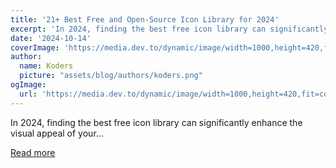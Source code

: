 ```yaml
---
title: '21+ Best Free and Open-Source Icon Library for 2024'
excerpt: 'In 2024, finding the best free icon library can significantly enhance the visual appeal of your...'
date: '2024-10-14'
coverImage: 'https://media.dev.to/dynamic/image/width=1000,height=420,fit=cover,gravity=auto,format=auto/https%3A%2F%2Fdev-to-uploads.s3.amazonaws.com%2Fuploads%2Farticles%2Fl1swnd6gh1dglylsw5sy.png'
author:
  name: Koders
  picture: "assets/blog/authors/koders.png"
ogImage:
  url: 'https://media.dev.to/dynamic/image/width=1000,height=420,fit=cover,gravity=auto,format=auto/https%3A%2F%2Fdev-to-uploads.s3.amazonaws.com%2Fuploads%2Farticles%2Fl1swnd6gh1dglylsw5sy.png'
---
```


In 2024, finding the best free icon library can significantly enhance the visual appeal of your...

[Read more](https://dev.to/icons/21-best-open-source-icon-libraries-o5n)
